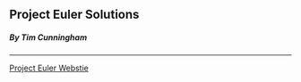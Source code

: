 ## Project Euler Solutions
##### By Tim Cunningham
----
[Project Euler Webstie][pew]

[pew]: https://projecteuler.net/about
